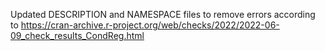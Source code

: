 Updated DESCRIPTION and NAMESPACE files to remove errors according to 
https://cran-archive.r-project.org/web/checks/2022/2022-06-09_check_results_CondReg.html